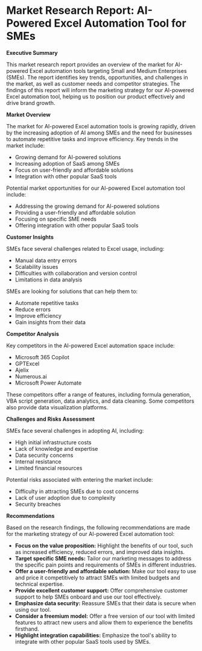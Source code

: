 # Market Research Report: AI-Powered Excel Automation Tool for SMEs

**Executive Summary**

This market research report provides an overview of the market for AI-powered Excel automation tools targeting Small and Medium Enterprises (SMEs). The report identifies key trends, opportunities, and challenges in the market, as well as customer needs and competitor strategies. The findings of this report will inform the marketing strategy for our AI-powered Excel automation tool, helping us to position our product effectively and drive brand growth.

**Market Overview**

The market for AI-powered Excel automation tools is growing rapidly, driven by the increasing adoption of AI among SMEs and the need for businesses to automate repetitive tasks and improve efficiency. Key trends in the market include:

*   Growing demand for AI-powered solutions
*   Increasing adoption of SaaS among SMEs
*   Focus on user-friendly and affordable solutions
*   Integration with other popular SaaS tools

Potential market opportunities for our AI-powered Excel automation tool include:

*   Addressing the growing demand for AI-powered solutions
*   Providing a user-friendly and affordable solution
*   Focusing on specific SME needs
*   Offering integration with other popular SaaS tools

**Customer Insights**

SMEs face several challenges related to Excel usage, including:

*   Manual data entry errors
*   Scalability issues
*   Difficulties with collaboration and version control
*   Limitations in data analysis

SMEs are looking for solutions that can help them to:

*   Automate repetitive tasks
*   Reduce errors
*   Improve efficiency
*   Gain insights from their data

**Competitor Analysis**

Key competitors in the AI-powered Excel automation space include:

*   Microsoft 365 Copilot
*   GPTExcel
*   Ajelix
*   Numerous.ai
*   Microsoft Power Automate

These competitors offer a range of features, including formula generation, VBA script generation, data analytics, and data cleaning. Some competitors also provide data visualization platforms.

**Challenges and Risks Assessment**

SMEs face several challenges in adopting AI, including:

*   High initial infrastructure costs
*   Lack of knowledge and expertise
*   Data security concerns
*   Internal resistance
*   Limited financial resources

Potential risks associated with entering the market include:

*   Difficulty in attracting SMEs due to cost concerns
*   Lack of user adoption due to complexity
*   Security breaches

**Recommendations**

Based on the research findings, the following recommendations are made for the marketing strategy of our AI-powered Excel automation tool:

*   **Focus on the value proposition:** Highlight the benefits of our tool, such as increased efficiency, reduced errors, and improved data insights.
*   **Target specific SME needs:** Tailor our marketing messages to address the specific pain points and requirements of SMEs in different industries.
*   **Offer a user-friendly and affordable solution:** Make our tool easy to use and price it competitively to attract SMEs with limited budgets and technical expertise.
*   **Provide excellent customer support:** Offer comprehensive customer support to help SMEs onboard and use our tool effectively.
*   **Emphasize data security:** Reassure SMEs that their data is secure when using our tool.
*   **Consider a freemium model:** Offer a free version of our tool with limited features to attract new users and allow them to experience the benefits firsthand.
*   **Highlight integration capabilities:** Emphasize the tool's ability to integrate with other popular SaaS tools used by SMEs.

